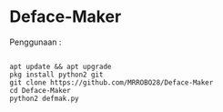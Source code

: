 # Deface-Maker
Penggunaan :
<Pre><code>
apt update && apt upgrade
pkg install python2 git
git clone https://github.com/MRROBO28/Deface-Maker
cd Deface-Maker
python2 defmak.py
